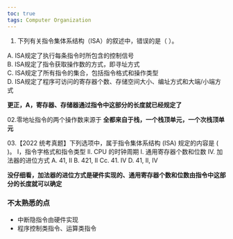 ```yaml
---
toc: true
tags: Computer Organization
---
```

01. 下列有关指令集体系结构（ISA）的叙述中，错误的是（ ）。

A. ISA规定了执行每条指令时所包含的控制信号  
B. ISA规定了指令获取操作数的方式，即寻址方式  
C. ISA规定了所有指令的集合，包括指令格式和操作类型  
D. ISA规定了程序可访问的寄存器个数、存储空间大小、编址方式和大端/小端方式

**更正，A，寄存器、存储器通过指令中这部分的长度就已经规定了**

02.零地址指令的两个操作数来源于
**全都来自于栈，一个栈顶单元，一个次栈顶单元**

03.【2022 统考真题】下列选项中，属于指令集体系结构 (ISA) 规定的内容是 ( )。
I，指令字格式和指令类型        Il. CPU 的时钟周期
I. 通用寄存器个数和位数       IV. 加法器的进位方式
A. 41, II     B. 421, Il     Cc. 41. IV     D. 41, Il, IV

**没仔细看，加法器的进位方式是硬件实现的、通用寄存器个数和位数由指令中这部分的长度就可以确定**

### 不太熟悉的点
- 中断隐指令由硬件实现
- 程序控制类指令、运算类指令
